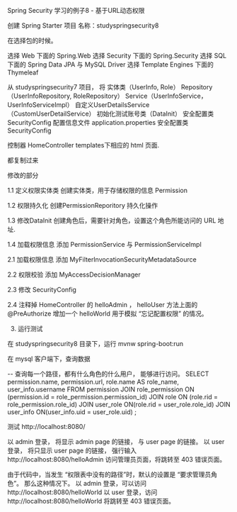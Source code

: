 Spring Security 学习的例子8 - 基于URL动态权限


创建 Spring Starter 项目
名称：studyspringsecurity8



在选择包的时候。

选择 Web 下面的 Spring.Web
选择 Security 下面的 Spring.Security
选择 SQL 下面的 Spring Data JPA 与 MySQL Driver
选择 Template Engines 下面的 Thymeleaf




从 studyspringsecurity7 项目， 将
实体类（UserInfo, Role）
Repository（UserInfoRepository, RoleRepository）
Service（UserInfoService，UserInfoServiceImpl）
自定义UserDetailsService（CustomUserDetailService）
初始化测试账号类（DataInit）
安全配置类 SecurityConfig
配置信息文件 application.properties
安全配置类 SecurityConfig

控制器 HomeController
templates下相应的 html 页面.

都复制过来






修改的部分

1.1 定义权限实体类
创建实体类，用于存储权限的信息 Permission



1.2 权限持久化
创建PermissionReporitory 持久化操作



1.3 修改DataInit
创建角色后，需要针对角色，设置这个角色所能访问的 URL 地址.


1.4 加载权限信息
添加 PermissionService 与 PermissionServiceImpl



2.1 加载权限信息
添加 MyFilterInvocationSecurityMetadataSource 

2.2 权限校验
添加 MyAccessDecisionManager  

2.3
修改 SecurityConfig



2.4
注释掉 HomeController 的 helloAdmin ， helloUser 方法上面的 @PreAuthorize
增加一个 helloWorld 用于模拟 “忘记配置权限” 的情况。




3. 运行测试

在 studyspringsecurity8 目录下，运行
mvnw spring-boot:run




在 mysql 客户端下，查询数据

-- 查询每一个路径，都有什么角色的什么用户， 能够进行访问。
SELECT 
	permission.name,
    permission.url,
    role.name AS role_name,
    user_info.username
FROM 
  permission 
	JOIN role_permission ON (permission.id = role_permission.permission_id)
    JOIN role ON (role.rid = role_permission.role_id)
    JOIN user_role ON(role.rid = user_role.role_id)
    JOIN user_info ON(user_info.uid = user_role.uid)
;






测试
http://localhost:8080/

以 admin 登录， 将显示  admin page 的链接， 与 user page 的链接。
以 user 登录， 将只显示 user page 的链接， 强行输入 http://localhost:8080/helloAdmin 访问管理员页面，将跳转至 403 错误页面。


由于代码中，当发生 “权限表中没有的路径”时，默认的设置是 “要求管理员角色”。
那么这种情况下。
以 admin 登录，可以访问   http://localhost:8080/helloWorld
以 user 登录，访问   http://localhost:8080/helloWorld 将跳转至 403 错误页面。

